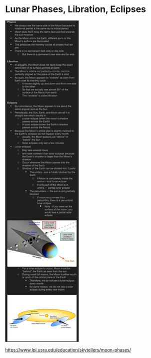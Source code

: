 # Lunar Phases, Libration, Eclipses

![Image.png](Lunar%20Phases,%20Libration,%20Eclipses.assets/Image.png)

https://www.lpi.usra.edu/education/skytellers/moon-phases/